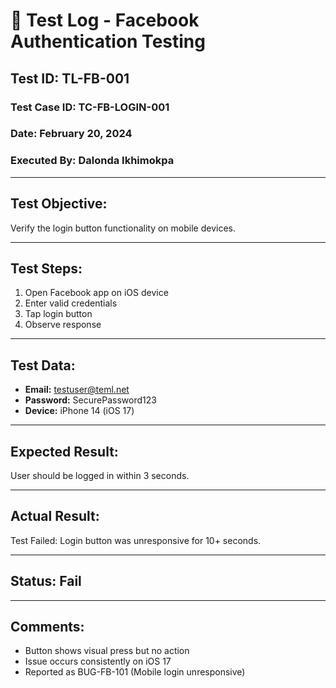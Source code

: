 # 🧪 Test Log - Facebook Authentication Testing

## Test ID: TL-FB-001

### Test Case ID: TC-FB-LOGIN-001

### Date: February 20, 2024

### Executed By: Dalonda Ikhimokpa

---

## Test Objective:

Verify the login button functionality on mobile devices.

---

## Test Steps:

1. Open Facebook app on iOS device
2. Enter valid credentials
3. Tap login button
4. Observe response

---

## Test Data:

- **Email:** testuser@teml.net
- **Password:** SecurePassword123
- **Device:** iPhone 14 (iOS 17)

---

## Expected Result:

User should be logged in within 3 seconds.

---

## Actual Result:

Test Failed: Login button was unresponsive for 10+ seconds.

---

## Status: Fail

---

## Comments:

- Button shows visual press but no action
- Issue occurs consistently on iOS 17
- Reported as BUG-FB-101 (Mobile login unresponsive)
